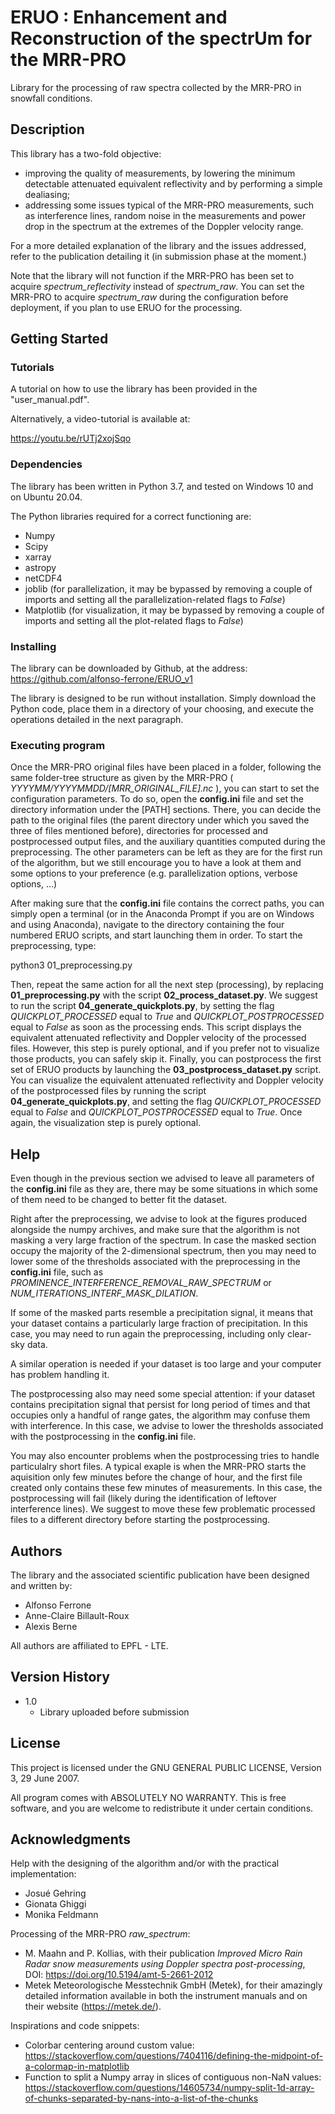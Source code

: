 # ERUO : Enhancement and Reconstruction of the spectrUm for the MRR-PRO

Library for the processing of raw spectra collected by the MRR-PRO in snowfall conditions.

## Description

This library has a two-fold objective:
* improving the quality of measurements, by lowering the minimum detectable attenuated equivalent reflectivity and by performing a simple dealiasing;
* addressing some issues typical of the MRR-PRO measurements, such as interference lines, random noise in the measurements and power drop in the spectrum at the extremes of the Doppler velocity range.

For a more detailed explanation of the library and the issues addressed, refer to the publication detailing it (in submission phase at the moment.)

Note that the library will not function if the MRR-PRO has been set to acquire *spectrum_reflectivity* instead of *spectrum_raw*.
You can set the MRR-PRO to acquire *spectrum_raw* during the configuration before deployment, if you plan to use ERUO for the processing.

## Getting Started

### Tutorials

A tutorial on how to use the library has been provided in the "user_manual.pdf".

Alternatively, a video-tutorial is available at:

https://youtu.be/rUTj2xojSqo

### Dependencies

The library has been written in Python 3.7, and tested on Windows 10 and on Ubuntu 20.04.

The Python libraries required for a correct functioning are:
* Numpy
* Scipy
* xarray
* astropy
* netCDF4
* joblib (for parallelization, it may be bypassed by removing a couple of imports and setting all the parallelization-related flags to *False*)
* Matplotlib (for visualization, it may be bypassed by removing a couple of imports and setting all the plot-related flags to *False*)

### Installing

The library can be downloaded by Github, at the address:
https://github.com/alfonso-ferrone/ERUO_v1

The library is designed to be run without installation.
Simply download the Python code, place them in a directory of your choosing, and execute the operations detailed in the next paragraph.

### Executing program

Once the MRR-PRO original files have been placed in a folder, following the same folder-tree structure as given by the MRR-PRO ( *YYYYMM/YYYYMMDD/[MRR_ORIGINAL_FILE].nc* ), you can start to set the configuration parameters.
To do so, open the **config.ini** file and set the directory information under the [PATH] sections.
There, you can decide the path to the original files (the parent directory under which you saved the three of files mentioned before), directories for processed and postprocessed output files, and the auxiliary quantities computed during the preprocessing.
The other parameters can be left as they are for the first run of the algorithm, but we still encourage you to have a look at them and some options to your preference (e.g. parallelization options, verbose options, ...)

After making sure that the **config.ini** file contains the correct paths, you can simply open a terminal (or in the Anaconda Prompt if you are on Windows and using Anaconda), navigate to the directory containing the four numbered ERUO scripts, and start launching them in order.
To start the preprocessing, type:

python3 01_preprocessing.py

Then, repeat the same action for all the next step (processing), by replacing **01_preprocessing.py** with the script **02_process_dataset.py**.
We suggest to run the script **04_generate_quickplots.py**, by setting the flag *QUICKPLOT_PROCESSED* equal to *True* and *QUICKPLOT_POSTPROCESSED* equal to *False* as soon as the processing ends.
This script displays the equivalent attenuated reflectivity and Doppler velocity of the processed files.
However, this step is purely optional, and if you prefer not to visualize those products, you can safely skip it.
Finally, you can postprocess the first set of ERUO products by launching the **03_postprocess_dataset.py** script.
You can visualize the equivalent attenuated reflectivity and Doppler velocity of the postprocessed files by running the script **04_generate_quickplots.py**, and setting the flag *QUICKPLOT_PROCESSED* equal to *False* and *QUICKPLOT_POSTPROCESSED* equal to *True*.
Once again, the visualization step is purely optional.

## Help

Even though in the previous section we advised to leave all parameters of the **config.ini** file as they are, there may be some situations in which some of them need to be changed to better fit the dataset.

Right after the preprocessing, we advise to look at the figures produced alongside the numpy archives, and make sure that the algorithm is not masking a very large fraction of the spectrum.
In case the masked section occupy the majority of the 2-dimensional spectrum, then you may need to lower some of the thresholds associated with the preprocessing in the **config.ini** file, such as
*PROMINENCE_INTERFERENCE_REMOVAL_RAW_SPECTRUM* or *NUM_ITERATIONS_INTERF_MASK_DILATION*.

If some of the masked parts resemble a precipitation signal, it means that your dataset contains a particularly large fraction of precipitation.
In this case, you may need to run again the preprocessing, including only clear-sky data.

A similar operation is needed if your dataset is too large and your computer has problem handling it.

The postprocessing also may need some special attention: if your dataset contains precipitation signal that persist for long period of times and that occupies only  a handful of range gates, the algorithm may confuse them with interference.
In this case, we advise to lower the thresholds associated with the postprocessing in the **config.ini** file.

You may also encounter problems when the postprocessing tries to handle particulalry short files.
A typical exaple is when the MRR-PRO starts the aquisition only few minutes before the change of hour, and the first file created only contains these few minutes of measurements.
In this case, the postprocessing will fail (likely during the identification of leftover interference lines).
We suggest to move these few problematic processed files to a different directory before starting the postprocessing.

## Authors

The library and the associated scientific publication have been designed and written by:
* Alfonso Ferrone
* Anne-Claire Billault-Roux
* Alexis Berne

All authors are affiliated to EPFL - LTE.


## Version History

* 1.0
	* Library uploaded before submission

## License
This project is licensed under the GNU GENERAL PUBLIC LICENSE, Version 3, 29 June 2007.

All program comes with ABSOLUTELY NO WARRANTY.
This is free software, and you are welcome to redistribute it under certain conditions.

## Acknowledgments

Help with the designing of the algorithm and/or with the practical implementation:
* Josué Gehring
* Gionata Ghiggi
* Monika Feldmann

Processing of the MRR-PRO *raw_spectrum*:
* M. Maahn and P. Kollias, with their publication *Improved Micro Rain Radar snow measurements using Doppler spectra post-processing*, DOI: https://doi.org/10.5194/amt-5-2661-2012
* Metek Meteorologische Messtechnik GmbH (Metek), for their amazingly detailed information available in both the instrument manuals and on their website (https://metek.de/).

Inspirations and code snippets:
* Colorbar centering around custom value: https://stackoverflow.com/questions/7404116/defining-the-midpoint-of-a-colormap-in-matplotlib
* Function to split a Numpy array in slices of contiguous non-NaN values: https://stackoverflow.com/questions/14605734/numpy-split-1d-array-of-chunks-separated-by-nans-into-a-list-of-the-chunks
